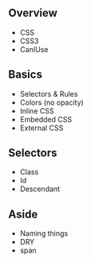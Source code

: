 Overview
------------
* CSS
* CSS3
* CanIUse

Basics
------------
* Selectors & Rules
* Colors (no opacity)
* Inline CSS
* Embedded CSS
* External CSS

Selectors
------------
* Class
* Id
* Descendant

Aside
------------
* Naming things
* DRY
* span

